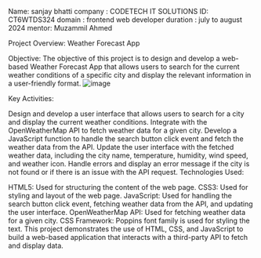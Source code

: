 Name: sanjay bhatti
company : CODETECH IT SOLUTIONS 
ID: CT6WTDS324
domain : frontend web developer
duration : july to august 2024
mentor: Muzammil Ahmed

Project Overview: Weather Forecast App

Objective: The objective of this project is to design and develop a web-based Weather Forecast App that allows users to search for the current weather conditions of a specific city and display the relevant information in a user-friendly format.
![image](https://github.com/user-attachments/assets/08c19fa7-68e7-42cb-a9d4-0bfffcb4d4b0)


Key Activities:

Design and develop a user interface that allows users to search for a city and display the current weather conditions.
Integrate with the OpenWeatherMap API to fetch weather data for a given city.
Develop a JavaScript function to handle the search button click event and fetch the weather data from the API.
Update the user interface with the fetched weather data, including the city name, temperature, humidity, wind speed, and weather icon.
Handle errors and display an error message if the city is not found or if there is an issue with the API request.
Technologies Used:

HTML5: Used for structuring the content of the web page.
CSS3: Used for styling and layout of the web page.
JavaScript: Used for handling the search button click event, fetching weather data from the API, and updating the user interface.
OpenWeatherMap API: Used for fetching weather data for a given city.
CSS Framework: Poppins font family is used for styling the text.
This project demonstrates the use of HTML, CSS, and JavaScript to build a web-based application that interacts with a third-party API to fetch and display data.
